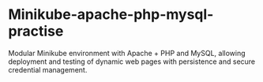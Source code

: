 # Minikube-apache-php-mysql-practise
Modular Minikube environment with Apache + PHP and MySQL, allowing deployment and testing of dynamic web pages with persistence and secure credential management.
